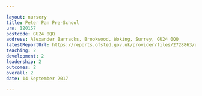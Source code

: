```yaml
---

layout: nursery
title: Peter Pan Pre-School
urn: 120157
postcode: GU24 0QQ
address: Alexander Barracks, Brookwood, Woking, Surrey, GU24 0QQ
latestReportUrl: https://reports.ofsted.gov.uk/provider/files/2728863/urn/120157.pdf
teaching: 2
development: 2
leadership: 2
outcomes: 2
overall: 2
date: 14 September 2017

---
```

